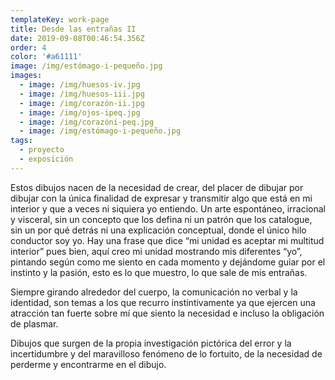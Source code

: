 ```yaml
---
templateKey: work-page
title: Desde las entrañas II
date: 2019-09-08T00:46:54.356Z
order: 4
color: '#a61111'
image: /img/estómago-i-pequeño.jpg
images:
  - image: /img/huesos-iv.jpg
  - image: /img/huesos-iii.jpg
  - image: /img/corazón-ii.jpg
  - image: /img/ojos-ipeq.jpg
  - image: /img/corazóni-peq.jpg
  - image: /img/estómago-i-pequeño.jpg
tags:
  - proyecto
  - exposición
---
```

Estos dibujos nacen de la necesidad de crear, del placer de dibujar por dibujar con la única finalidad de expresar y transmitir algo que está en mi interior y que a veces ni siquiera yo entiendo. Un arte espontáneo, irracional y visceral, sin un concepto que los defina ni un patrón que los catalogue, sin un por qué detrás ni una explicación conceptual, donde el único hilo conductor soy yo. Hay una frase que dice “mi unidad es aceptar mi multitud interior” pues bien, aquí creo mi unidad mostrando  mis diferentes “yo”, pintando según como me siento en cada momento y  dejándome guiar por el instinto y la pasión, esto es lo que muestro, lo que sale de mis entrañas. 

Siempre girando alrededor del cuerpo, la comunicación no verbal y la identidad, son temas a los que recurro instintivamente ya que ejercen una atracción tan fuerte sobre mí que siento la necesidad e incluso la obligación de plasmar.

Dibujos que surgen de la propia investigación pictórica del error y la incertidumbre y del maravilloso fenómeno de lo fortuito, de la necesidad de perderme y encontrarme en el dibujo.
